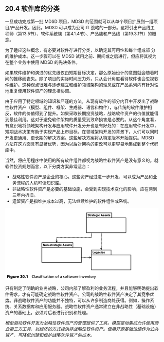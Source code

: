 ## 20.4 软件库的分类
一旦成功完成第一批 MDSD 项目，MDSD 的范围就可以从单个项目扩展到一组项目/产品开发。因此，MDSD 可以成为公司 IT 战略的一部分。这将引出产品线工程师（第13.5节）、软件系统族（第4.1.4节）、产品族和产品线（第19.3.1节）的概念。

为了适应这些概念，有必要对软件存进行分类，以确定其可用性和每个组成部 分的维护成本。这一步骤可以在 MDSD 试用之前、期间或之后进行，但应将其视为在整个业务中使用 MDSD 的先决条件。

如果软件维护和演进的优先级仅由短期目标决定，那么原始设计的意图就会随着时间的推移而丧失。除了项目的实际时间压力外，只从会计角度看待软件也会忽视软件维护。这种观点很难与逐步建立和维护领域架构的理念或在产品系列内有针对性地重复使用软件资产的理念相协调。


由于应用了特定领域的知识和严谨的方法，从现有软件的部分内容中开发出了战略性软件资产（模型、组件、框架、生成器、语言和构件），与传统的软件维护相反，软件的价值得到了提升。如果采取长期投资战略，战略软件资产的价值就能得到最佳利用。这对于避免软件架构的质量受到致命损害是必要的。从这个角度看，有意识地将领域架构开发与应用软件开发分开也是有好处的：在应用软件开发中，短期战术决策有助于实现产品上市目标。在领域架构开发的背景下，人们可以同时开发更通用、更长期的解决方案。这些解决方案将从特定版本开始提供。MDSD 方法在这方面具有显著优势，因为以后对架构的更改可以更容易地集成到整个代码库中。

当然，将应用程序中使用的所有软件组件都视为战略性软件资产是没有意义的。就软件投资规划而言，以下分类方案非常适合：

- 战略性软件资产是企业的核心。这些资产经过进一步开发，可以成为产品和业务流程的人机可读知识库。
- 非战略性软件资产是必要的基础设施，会受到实现技术变化的影响，应在两到三年内折旧。
- 遗留资产是指维护成本过高，无法继续维护的软件组件或系统。

![Figure 20.1](../img/f20.1.png)

只有制定了明确的业务战略，公司内部了解盈利的业务流程，并且能够明确提出软件需求，才有可能确定战略性软件资产。公司的战略性软件资产决定了其竞争优势。非战略软件资产的功能并不独特，可以从许多制造商处获得。例如，操作系统、关系数据库和应用服务器。战略性软件资产通常建立在非战略性（基础设施）资产的基础上。必须对后者进行识别和处理。

_模型驱动软件开发为战略性软件资产的管理提供了工具。模型驱动集成允许使用商业第三方工具，以经济的方式提供非战略性软件资产。使用开源基础设施作为公共资产，可降低创建和维护战略软件资产的成本。_


